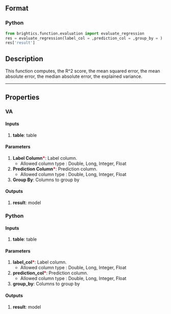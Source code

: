 ## Format
### Python
```python
from brightics.function.evaluation import evaluate_regression
res = evaluate_regression(label_col = ,prediction_col = ,group_by = )
res['result']
```

## Description
This function computes, the R^2 score, the mean squared error, the mean absolute error, the median absolute error, the explained variance.

---

## Properties
### VA
#### Inputs
1. **table**: table

#### Parameters
1. **Label Column**<b style="color:red">*</b>: Label column.
   - Allowed column type : Double, Long, Integer, Float
2. **Prediction Column**<b style="color:red">*</b>: Prediction column.
   - Allowed column type : Double, Long, Integer, Float
3. **Group By**: Columns to group by

#### Outputs
1. **result**: model

### Python
#### Inputs
1. **table**: table

#### Parameters
1. **label_col**<b style="color:red">*</b>: Label column.
   - Allowed column type : Double, Long, Integer, Float
2. **prediction_col**<b style="color:red">*</b>: Prediction column.
   - Allowed column type : Double, Long, Integer, Float
3. **group_by**: Columns to group by

#### Outputs
1. **result**: model


